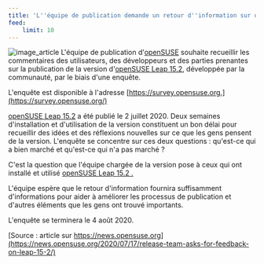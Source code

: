 ```yaml
---
title: 'L''équipe de publication demande un retour d''information sur openSUSE Leap "15.2"'
feed:
    limit: 10
---
```


![image_article](https://news.opensuse.org/wp-content/uploads/2020/06/152closeup.png)
L'équipe de publication d'[openSUSE](https://www.opensuse.org/) souhaite recueillir les commentaires des utilisateurs, des développeurs et des parties prenantes sur la publication de la version d'[openSUSE Leap 15.2](https://fr.opensuse.org/Portal:15.2), développée par la communauté, par le biais d'une enquête.

L'enquête est disponible à l'adresse [https://survey.opensuse.org.](https://survey.opensuse.org/)

[openSUSE Leap 15.2](https://fr.opensuse.org/Portal:15.2) a été publié le 2 juillet 2020. Deux semaines d'installation et d'utilisation de la version constituent un bon délai pour recueillir des idées et des réflexions nouvelles sur ce que les gens pensent de la version. L'enquête se concentre sur ces deux questions : qu'est-ce qui a bien marché et qu'est-ce qui n'a pas marché ?

C'est la question que l'équipe chargée de la version pose à ceux qui ont installé et utilisé [openSUSE Leap 15.2 .](https://fr.opensuse.org/Portal:15.2) 

L'équipe espère que le retour d'information fournira suffisamment d'informations pour aider à améliorer les processus de publication et d'autres éléments que les gens ont trouvé importants.

L'enquête se terminera le 4 août 2020.

[Source : article sur https://news.opensuse.org](https://news.opensuse.org/2020/07/17/release-team-asks-for-feedback-on-leap-15-2/)